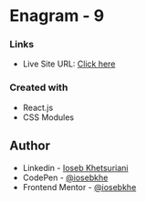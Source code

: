 # Enagram - 9

### Links

- Live Site URL: [Click here](https://enagram9-iosebkhe.netlify.app/)

### Created with

- React.js
- CSS Modules

## Author

- Linkedin - [Ioseb Khetsuriani](https://www.linkedin.com/in/ioseb-khetsuriani-1831801b5/)
- CodePen - [@iosebkhe](https://codepen.io/iosebkhe)
- Frontend Mentor - [@iosebkhe](https://www.frontendmentor.io/profile/iosebkhe)
